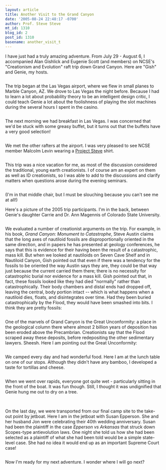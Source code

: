 ```yaml
---
layout: article
title: Another Visit to the Grand Canyon
date: '2005-08-24 22:48:17 -0700'
author: Prof. Steve Steve
mt_id: 1310
blog_id: 2
post_id: 1310
basename: another_visit_t
---
```

I have just had a truly amazing adventure. From July 29 - August 6, I accompanied Alan Gishlick and Eugenie Scott (and members) on NCSE's "Creationism and Evolution" raft trip down Grand Canyon. Here are "Gish" and Genie, my hosts.

<img src="/PT/uploads/2005/gishandgenie.jpg" alt="" />

The trip began at the Las Vegas airport, where we flew in small planes to Marble Canyon, AZ. We drove to Las Vegas the night before. Because I had to learn a lot about probability theory to be an intelligent design critic, I could teach Genie a lot about the foolishness of playing the slot machines during the several hours I spent in the casino.

<img src="/PT/uploads/2005/slots.jpg" alt="" style="" />

The next morning we had breakfast in Las Vegas. I was concerned that we'd be stuck with some greasy buffet, but it turns out that the buffets have a very good selection!

<img src="/PT/uploads/2005/breakfast.jpg" alt="" />

We met the other rafters at the airport. I was very pleased to see NCSE member Malcolm Levin wearing a [Project Steve](http://www.ncseweb.org/article.asp?category=18) shirt.

<img src="/PT/uploads/2005/malcolm.jpg" alt="" />

This trip was a nice vacation for me, as most of the discussion considered the traditional, young earth creationists. I of course am an expert on them as well as ID creationists, so I was able to add to the discussions and clarify matters when questions arose during the evening seminars.

<img src="/PT/uploads/2005/seminar.jpg" alt="" style="" />

(I'm in that middle chair, but I must be slouching because you can't see me at all!)

Here's a picture of the 2005 trip participants. I'm in the back, between Genie's daughter Carrie and Dr. Ann Magennis of Colorado State University.

<img src="/PT/uploads/2005/group.jpg" alt="" style="" />

We evaluated a number of creationist arguments on the trip. For example, in his book, _Grand Canyon: Monument to Catastrophe_, Steve Austin claims that the long axes of nautiloid fossils are disproportionally oriented in the same direction, and in papers he has presented at geology conferences, he says that this is evidence for their having been the result of a catastrophic, mass kill. But when we looked at nautiloids on Seven Cave Shelf and in Nautiloid Canyon, Gish pointed out that even if there was a tendency for the fossils to be oriented the way Austin says they are, they could be that way just because the current carried them there; there is no necessity for catastrophic burial nor evidence for a mass kill. Gish pointed out that, in fact, these fossils looked like they had died "normally" rather than catastrophically. Their body chambers and distal ends had dropped off, leaving the central, body portion intact -- which is what happens when a nautiloid dies, floats, and disintegrates over time. Had they been buried catastrophically by the Flood, they would have been smashed into bits. I think they are pretty fossils:

<img src="/PT/uploads/2005/nautiloid.jpg" alt="" style="" />

One of the marvels of Grand Canyon is the Great Unconformity: a place in the geological column there where almost 2 billion years of deposition has been eroded above the Precambrian. Creationists say that the Flood scraped away these deposits, before redepositing the other sedimentary lawyers. Sheesh. Here I am pointing out the Great Unconformity:

<img src="/PT/uploads/2005/gu.jpg" alt="" style="" />

We camped every day and had wonderful food. Here I am at the lunch table on one of our stops. Although they didn't have any bamboo, I developed a taste for tortillas and cheese.

<img src="/PT/uploads/2005/lunch.jpg" alt="" style="" />

When we went over rapids, everyone got quite wet - particularly sitting in the front of the boat. It was fun though. Still, I thought it was undignified that Genie hung me out to dry on a tree.

<img src="/PT/uploads/2005/rapids.jpg" alt="" style="" />

<img src="/PT/uploads/2005/imflyingjack.jpg" alt="" style="" />

<img src="/PT/uploads/2005/drying.jpg" alt="" style="" />

On the last day, we were transported from our final camp site to the take-out point by jetboat. Here I am in the jetboat with Susan Epperson. She and her husband Jon were celebrating their 40th wedding anniversary. Susan had been the plaintiff in the case _Epperson vs Arkansas_ that struck down Scopes-type antievolution laws. One night she told us how she had been selected as a plaintiff of what she had been told would be a simple state-level case. She had no idea it would end up as an important Supreme Court case!

<img src="/PT/uploads/2005/susan.jpg" alt="" style="" />

Now I'm ready for my next adventure. I wonder where I will go next?

